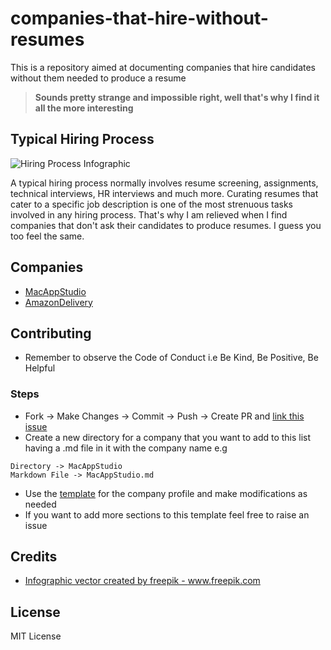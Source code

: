 # companies-that-hire-without-resumes
This is a repository aimed at documenting companies that hire candidates without them needed to produce a resume

> **Sounds pretty strange and impossible right, well that's why I find it all the more interesting**

## Typical Hiring Process

<img src="https://image.freepik.com/free-vector/hiring-process-infographic_23-2148621468.jpg" alt="Hiring Process Infographic" />

A typical hiring process normally involves resume screening, assignments, technical interviews, HR interviews and much more. Curating resumes that cater to a specific job description is one of the most strenuous tasks involved in any hiring process. That's why I am relieved when I find companies that don't ask their candidates to produce resumes. I guess you too feel the same.

## Companies 

- [MacAppStudio](https://github.com/premkiran7/companies-that-hire-without-resumes/blob/main/MacAppStudio/MacAppStudio.md)
- [AmazonDelivery](https://github.com/premkiran7/companies-that-hire-without-resumes/blob/main/AmazonDelivery/AmazonDelivery.md)

## Contributing

- Remember to observe the Code of Conduct i.e Be Kind, Be Positive, Be Helpful

### Steps

- Fork -> Make Changes -> Commit -> Push -> Create PR and [link this issue](https://github.com/premkiran7/companies-that-hire-without-resumes/issues/1)
- Create a new directory for a company that you want to add to this list having a .md file in it with the company name e.g 
```
Directory -> MacAppStudio
Markdown File -> MacAppStudio.md
```
- Use the [template](https://github.com/premkiran7/companies-that-hire-without-resumes/blob/main/MacAppStudio/MacAppStudio.md) for the company profile and make modifications as needed
- If you want to add more sections to this template feel free to raise an issue


## Credits

- <a href="https://www.freepik.com/vectors/infographic">Infographic vector created by freepik - www.freepik.com</a>

## License

MIT License
